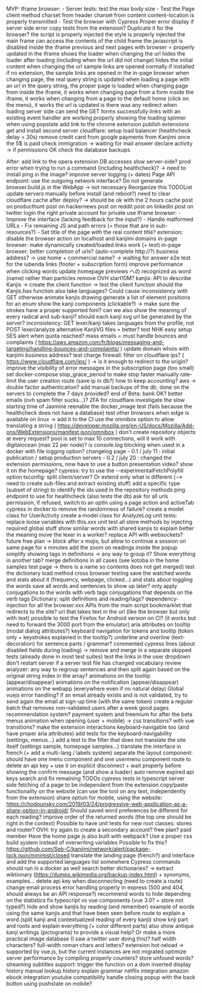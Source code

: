 MVP:
    Iframe browser:
        - Server tests: test the max body size
        - Test the Page client method
            charset from header
            charset from content
            content-location is properly transmitted
        - Test the browser with Cypress
            Proper error display if server side error
            copy tests from the extension? Duplicate it for the browser?
            the script is properly injected
            the style is properly injected
            the main frame can access the contents of the child frame
            the javascript is disabled inside the iframe
            previous and next pages with browser = properly updated in the iframe
            shows the loader when changing the url
            hides the loader after loading (including when the url did not change)
            hides the initial content when changing the url
            sample links are opened normally if installed
            if no extension, the sample links are opened in the in-page browser
            when changing page, the real query string is updated
            when loading a page with an url in the query string, the proper page is loaded
            when changing page from inside the iframe, it works
            when changing page from a form inside the iframe, it works
            when changing from a page to the default home (click on the menu), it works
            the url is updated is there was any redirect when loading server side
            can send the GET forms successfully
            links with an existing event handler are working properly
            showing the loading spinner when using popstate
    add link to the chrome extension
    publish extensions
    get and install second server
    cloudflare: setup load balancer (healthcheck delay = 30s)
    remove credit card from google payments from Kanjimi once the 5$ is paid
    check immigration -> waiting for mail answer
    declare activity -> if permissions OK
    check the database backups

After:
    add link to the opera extension
    DB accesses slow server-side?
    prod error when trying to run a command (including healthcheck)? -> need to install ping in the image?
    improve server logging (+ dates)
    Page API endpoint: use the outgoing network interface?
    Do not generate browser.build.js in the WebApp -> not necessary
    Reorganize this TODOList
    update servers manually before install (and reboot?)
    need to clear cloudflare cache after deploy? -> should be ok with the 2 hours cache
    post on producthunt
    post on hackernews
    post on reddit
    post on linkedin
    post on twitter
    login the right private account for private use
    Iframe browser:
        - Improve the interface (lacking feedback for the input?)
        - Handle malformed URLs
        - Fix remaining JS and path errors (= those that are in sub-resources?)
        - Set title of the page with the real content title?
    extension: disable the browser action on localhost and kanjimi domains
    in-page browser: make dynamically created/loaded links work (+ test)
    in-page browser: better completion of urls? (auto-complete http://?)
    business address? -> use home + commercial name? -> waiting for answer
    e2e test for the iubenda links (footer + subscription form)
    improve performance when clicking words
    update homepage previews
    への recognized as word (name) rather than particles
    remove OVH start10M?
    kanjis:
        API to describe Kanjis
            -> create the client function
            -> test the client function
        should the Kanjis.has function also take languages? Could cause inconsistency with GET otherwise
        animate kanjis drawing
        generate a list of element positions for an enum
        show the kanji components (clickable?)
            -> make sure the strokes have a proper supported font?
        can we also show the meaning of every radical and sub-kanji?
        should each kanji svg url be generated by the server?
    inconsistency: GET lexer/kanji takes languages from the profile, not POST lexer/analyze
    alternative KanjiVG files = better?
    test NHK easy
    setup SES alert when quota reached?
    mass emails = must handle bounces and complaints ( https://aws.amazon.com/fr/blogs/messaging-and-targeting/handling-bounces-and-complaints/ )
    update domain whois with kanjimi business address?
    test charge
    firewall: filter on cloudflare ips? ( https://www.cloudflare.com/ips/ ) -> is it enough to redirect to the origin?
    improve the visibility of error messages in the subscription page (too small)
    set docker-compose stop_grace_period to make stop faster
    manually rate-limit the user creation route (save ip in db?)
    how to keep accounting?
    aws -> double factor authentication?
    add manual backups of the db, done on the servers to complete the 7 days provided?
    end of Beta: bank OK?
    better emails (ovh spam filter sucks...)?
    2FA for cloudflare
    investigate the slow starting time of Jasmine
    reenable the docker_image test (fails because the healthcheck does not have a database)
    test other browsers
    when edge is available on linux -> add it to the CI
    use the omnibox option to allow translating a string ( https://developer.mozilla.org/en-US/docs/Mozilla/Add-ons/WebExtensions/manifest.json/omnibox )
    don't create repository objects at every request?
    pool is set to max 10 connections, will it work with digitalocean (max 22 per node)?
    is console.log blocking when used in a docker with file logging option?
    changelog page
        - 0.1 / july 11 : initial publication / setup production servers
        - 0.2 / july 20 : changed the extension permissions, now have to use a button
    presentation video? show it on the homepage?
    cypress: try to use the --experimentalFetchPolyfill option
    tsconfig: split client/server? Or extend only what is different (--> need to create sub-files and extract existing stuff)
    add a specific type (subset of string) to identify the ids used in the repository methods
    ping endpoint to use for healthcheck (also tests the db)
    ask for all urls permission, if refused, switch to an optIn using a page action and activeTab
    cypress in docker to remove the randomness of failure?
    create a model class for UserActivity
    create a model class for AnalyzeLog
    unit tests: replace loose variables with this.xxx
    unit test all store methods by injecting required global stuff
    show similar words with shared kanjis to explain better the meaning
    move the lexer in a worker?
    replace API with websockets?
    future free plan -> block after x mojis, but allow to continue a session on same page for x minutes
    add the zoom on readings inside the popup
    simplify showing tags in definitions -> any way to group it? Show everything in another tab?
    merge definitions in all cases (see kotoba in the home samples test page -> there is a name so contents does not get merged)
    test the dictionary load method
    cross browser testing
    save the watched words and stats about it (frequency, webpage, clicked...) and stats about toggling the words
    save all words and sentences to show up later?
    only apply conjugations to the words with verb tags
    conjugations that depends on the verb tags
    Dictionary: split definitions and reading/tags?
    dependency-injection for all the browser.xxx APIs from the main script
    bookmarklet that redirects to the site?
    url that takes text in the url (like the browser but only with text)
    possible to test the Firefox for Android version on CI? (it works but need to forward the 3000 port from the emulator)
    aria attributes on tooltip (modal dialog attributes?)
    keyboard navigation for tokens and tooltip (token only + keystrokes explained in the tooltip?)
    underline and overline (text-decoration) for sentence parts / grammar?
    commented cypress lines (about disabled fields during loading) -> remove and merge in a separate skipped tests (already done in most test suites)
    test the links in the user dropdown
    don't restart server if a server test file has changed
    vocabulary review
    analyzer: any way to regroup sentences and then split again based on the original string index in the array?
    animations on the tooltip (appear/disappear)
    animations on the notification (appear/disappear)
    animations on the webapp (everywhere even if no natural delay)
    Global vuejs error handling?
    if an email already exists and is not validated, try to send again the email at sign-up time (with the same token)
    create a regular batch that removes non-validated users after a week
    good pages recommendation system?
    payment system and freemium for after the beta
    menus animation when opening (user + mobile) -> css transitions? with vue transitions?
    make the extension interactions keyboard-navigable too (and have proper aria attributes)
    add tests for the keyboard-navigability (settings, menus...)
    add a test to the filter that does not translate the site itself (settings sample, homepage samples...)
    translate the interface in french (+ add a multi-lang / labels system)
    separate the layout component: should have one menu component and one usermenu component
    route to delete an api key + use it on explicit disconnect + wait properly before showing the confirm message (and show a loader)
    auto remove expired api keys
    search and fix remaining TODOs
    cypress tests in typescript
    server side fetching of a page to be independent from the extension
    copy/paste functionality on the website (can use the tool on any text, independently from the extension)
    share option for mobile, using the website: https://chodounsky.com/2019/03/24/progressive-web-application-as-a-share-option-in-android/
    Should saved word preferences be different for each reading?
    improve order of the returned words (the top one should be right in the context)
    Possible to have unit tests for new root classes: stores and router?
    OVH: try again to create a secondary account?
    free plan?
    paid member
    Have the home page js also built with webpack?
    Use a proper css build system instead of overwriting variables
    Possible to fix this? https://github.com/Seb-C/kanjimi/network/alert/package-lock.json/minimist/closed
    translate the landing page (french?) and interface and add the supported languages list somewhere
    Cypress commands should run in a docker as well
    search better dictionaries? -> extract wiktionary (https://dumps.wikimedia.org/backup-index.html) + synonyms, examples...
    delete api key when disconnecting (need to create a route)
    change email process
    error handling properly in express (500 and 404, should always be an API response?)
    recommend words to hide depending on the statistics
    fix typescript vs vue components (vue 3.0? + store not typed?)
    hide and show kanjis by reading (and remember)
    example of words using the same kanjis and that have been seen before
    route to explain a word (split kanji and contextualized reading of every kanji)
    show knji part and roots and explain everything (+ color different parts)
    also show antique kanji writings (pictograms) to provide a visual help? Or make a more practical image database (I saw a twitter user doing this)?
    half width characters? full-width roman chars and letters?
    extension hot-reload -> supported by vue.js, but the current instances are not migrated
    optimize server performance by compiling properly
    counters?
    store unfound words?
    streaming subtitles support: trigger the function on a dom inserted
    display history
    manual lookup history
    explain grammar
    netflix integration
    amazon ebook integration
    youtube compatibility
    handle closing popup with the back button using pushstate on mobile?
